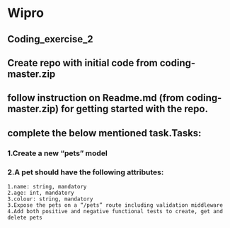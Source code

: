 # Wipro

## Coding_exercise_2

## Create repo with initial code from coding-master.zip
## follow instruction on Readme.md (from coding-master.zip) for getting started with the repo.
## complete the below mentioned task.Tasks:
  
  ### 1.Create a new “pets” model
  ### 2.A pet should have the following attributes:
    1.name: string, mandatory
    2.age: int, mandatory
    3.colour: string, mandatory
    3.Expose the pets on a “/pets” route including validation middleware
    4.Add both positive and negative functional tests to create, get and delete pets

